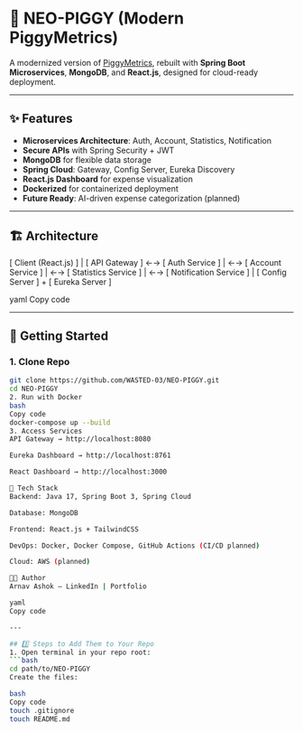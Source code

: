 # 🐷 NEO-PIGGY (Modern PiggyMetrics)

A modernized version of [PiggyMetrics](https://github.com/sqshq/PiggyMetrics), rebuilt with **Spring Boot Microservices**, **MongoDB**, and **React.js**, designed for cloud-ready deployment.

---

## ✨ Features
- **Microservices Architecture**: Auth, Account, Statistics, Notification
- **Secure APIs** with Spring Security + JWT
- **MongoDB** for flexible data storage
- **Spring Cloud**: Gateway, Config Server, Eureka Discovery
- **React.js Dashboard** for expense visualization
- **Dockerized** for containerized deployment
- **Future Ready**: AI-driven expense categorization (planned)

---

## 🏗️ Architecture
[ Client (React.js) ]
|
[ API Gateway ] ←→ [ Auth Service ]
| ←→ [ Account Service ]
| ←→ [ Statistics Service ]
| ←→ [ Notification Service ]
|
[ Config Server ] + [ Eureka Server ]

yaml
Copy code

---

## 🚀 Getting Started

### 1. Clone Repo
```bash
git clone https://github.com/WASTED-03/NEO-PIGGY.git
cd NEO-PIGGY
2. Run with Docker
bash
Copy code
docker-compose up --build
3. Access Services
API Gateway → http://localhost:8080

Eureka Dashboard → http://localhost:8761

React Dashboard → http://localhost:3000

📂 Tech Stack
Backend: Java 17, Spring Boot 3, Spring Cloud

Database: MongoDB

Frontend: React.js + TailwindCSS

DevOps: Docker, Docker Compose, GitHub Actions (CI/CD planned)

Cloud: AWS (planned)

👨‍💻 Author
Arnav Ashok – LinkedIn | Portfolio

yaml
Copy code

---

## 3️⃣ Steps to Add Them to Your Repo
1. Open terminal in your repo root:  
```bash
cd path/to/NEO-PIGGY
Create the files:

bash
Copy code
touch .gitignore
touch README.md